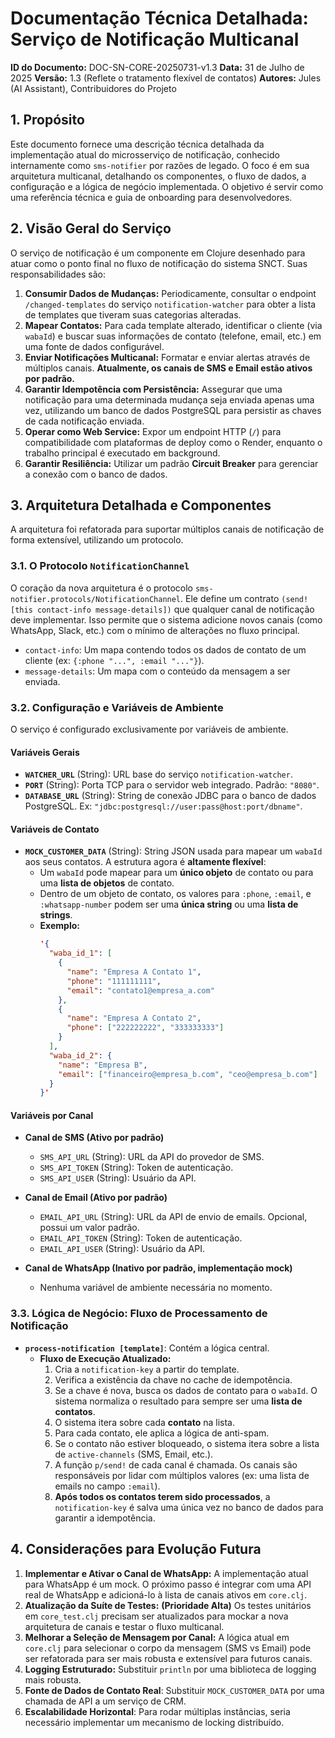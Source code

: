 # Documentação Técnica Detalhada: Serviço de Notificação Multicanal

**ID do Documento:** DOC-SN-CORE-20250731-v1.3
**Data:** 31 de Julho de 2025
**Versão:** 1.3 (Reflete o tratamento flexível de contatos)
**Autores:** Jules (AI Assistant), Contribuidores do Projeto

## 1. Propósito

Este documento fornece uma descrição técnica detalhada da implementação atual do microsserviço de notificação, conhecido internamente como `sms-notifier` por razões de legado. O foco é em sua arquitetura multicanal, detalhando os componentes, o fluxo de dados, a configuração e a lógica de negócio implementada. O objetivo é servir como uma referência técnica e guia de onboarding para desenvolvedores.

## 2. Visão Geral do Serviço

O serviço de notificação é um componente em Clojure desenhado para atuar como o ponto final no fluxo de notificação do sistema SNCT. Suas responsabilidades são:

1.  **Consumir Dados de Mudanças:** Periodicamente, consultar o endpoint `/changed-templates` do serviço `notification-watcher` para obter a lista de templates que tiveram suas categorias alteradas.
2.  **Mapear Contatos:** Para cada template alterado, identificar o cliente (via `wabaId`) e buscar suas informações de contato (telefone, email, etc.) em uma fonte de dados configurável.
3.  **Enviar Notificações Multicanal:** Formatar e enviar alertas através de múltiplos canais. **Atualmente, os canais de SMS e Email estão ativos por padrão.**
4.  **Garantir Idempotência com Persistência:** Assegurar que uma notificação para uma determinada mudança seja enviada apenas uma vez, utilizando um banco de dados PostgreSQL para persistir as chaves de cada notificação enviada.
5.  **Operar como Web Service:** Expor um endpoint HTTP (`/`) para compatibilidade com plataformas de deploy como o Render, enquanto o trabalho principal é executado em background.
6.  **Garantir Resiliência:** Utilizar um padrão **Circuit Breaker** para gerenciar a conexão com o banco de dados.

## 3. Arquitetura Detalhada e Componentes

A arquitetura foi refatorada para suportar múltiplos canais de notificação de forma extensível, utilizando um protocolo.

### 3.1. O Protocolo `NotificationChannel`

O coração da nova arquitetura é o protocolo `sms-notifier.protocols/NotificationChannel`. Ele define um contrato `(send! [this contact-info message-details])` que qualquer canal de notificação deve implementar. Isso permite que o sistema adicione novos canais (como WhatsApp, Slack, etc.) com o mínimo de alterações no fluxo principal.

*   `contact-info`: Um mapa contendo todos os dados de contato de um cliente (ex: `{:phone "...", :email "..."}`).
*   `message-details`: Um mapa com o conteúdo da mensagem a ser enviada.

### 3.2. Configuração e Variáveis de Ambiente

O serviço é configurado exclusivamente por variáveis de ambiente.

#### Variáveis Gerais
*   **`WATCHER_URL`** (String): URL base do serviço `notification-watcher`.
*   **`PORT`** (String): Porta TCP para o servidor web integrado. Padrão: `"8080"`.
*   **`DATABASE_URL`** (String): String de conexão JDBC para o banco de dados PostgreSQL. Ex: `"jdbc:postgresql://user:pass@host:port/dbname"`.

#### Variáveis de Contato
*   **`MOCK_CUSTOMER_DATA`** (String): String JSON usada para mapear um `wabaId` aos seus contatos. A estrutura agora é **altamente flexível**:
    *   Um `wabaId` pode mapear para um **único objeto** de contato ou para uma **lista de objetos** de contato.
    *   Dentro de um objeto de contato, os valores para `:phone`, `:email`, e `:whatsapp-number` podem ser uma **única string** ou uma **lista de strings**.
    *   **Exemplo:**
        ```json
        '{
          "waba_id_1": [
            {
              "name": "Empresa A Contato 1",
              "phone": "111111111",
              "email": "contato1@empresa_a.com"
            },
            {
              "name": "Empresa A Contato 2",
              "phone": ["222222222", "333333333"]
            }
          ],
          "waba_id_2": {
            "name": "Empresa B",
            "email": ["financeiro@empresa_b.com", "ceo@empresa_b.com"]
          }
        }'
        ```

#### Variáveis por Canal

*   **Canal de SMS (Ativo por padrão)**
    *   `SMS_API_URL` (String): URL da API do provedor de SMS.
    *   `SMS_API_TOKEN` (String): Token de autenticação.
    *   `SMS_API_USER` (String): Usuário da API.

*   **Canal de Email (Ativo por padrão)**
    *   `EMAIL_API_URL` (String): URL da API de envio de emails. Opcional, possui um valor padrão.
    *   `EMAIL_API_TOKEN` (String): Token de autenticação.
    *   `EMAIL_API_USER` (String): Usuário da API.

*   **Canal de WhatsApp (Inativo por padrão, implementação mock)**
    *   Nenhuma variável de ambiente necessária no momento.

### 3.3. Lógica de Negócio: Fluxo de Processamento de Notificação

*   **`process-notification [template]`**: Contém a lógica central.
    *   **Fluxo de Execução Atualizado:**
        1.  Cria a `notification-key` a partir do template.
        2.  Verifica a existência da chave no cache de idempotência.
        3.  Se a chave é nova, busca os dados de contato para o `wabaId`. O sistema normaliza o resultado para sempre ser uma **lista de contatos**.
        4.  O sistema itera sobre cada **contato** na lista.
        5.  Para cada contato, ele aplica a lógica de anti-spam.
        6.  Se o contato não estiver bloqueado, o sistema itera sobre a lista de `active-channels` (SMS, Email, etc.).
        7.  A função `p/send!` de cada canal é chamada. Os canais são responsáveis por lidar com múltiplos valores (ex: uma lista de emails no campo `:email`).
        8.  **Após todos os contatos terem sido processados**, a `notification-key` é salva uma única vez no banco de dados para garantir a idempotência.

## 4. Considerações para Evolução Futura

1.  **Implementar e Ativar o Canal de WhatsApp:** A implementação atual para WhatsApp é um mock. O próximo passo é integrar com uma API real de WhatsApp e adicioná-lo à lista de canais ativos em `core.clj`.
2.  **Atualização da Suíte de Testes:** **(Prioridade Alta)** Os testes unitários em `core_test.clj` precisam ser atualizados para mockar a nova arquitetura de canais e testar o fluxo multicanal.
3.  **Melhorar a Seleção de Mensagem por Canal:** A lógica atual em `core.clj` para selecionar o corpo da mensagem (SMS vs Email) pode ser refatorada para ser mais robusta e extensível para futuros canais.
4.  **Logging Estruturado:** Substituir `println` por uma biblioteca de logging mais robusta.
5.  **Fonte de Dados de Contato Real**: Substituir `MOCK_CUSTOMER_DATA` por uma chamada de API a um serviço de CRM.
6.  **Escalabilidade Horizontal**: Para rodar múltiplas instâncias, seria necessário implementar um mecanismo de locking distribuído.
